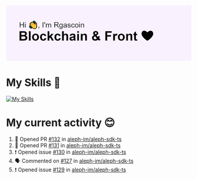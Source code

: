 <!--
**Rgascoin/Rgascoin** is a ✨ _special_ ✨ repository because its `README.md` (this file) appears on your GitHub profile.
-->

![image info](./header.png)


# My Skills 🌟

[![My Skills](https://skillicons.dev/icons?i=solidity,nextjs,tailwind,react,nodejs,ts,docker,jest,py,postgres,git,bash,cpp)](https://skillicons.dev)


# My current activity 😊

<!--START_SECTION:activity-->
1. 💪 Opened PR [#132](https://github.com/aleph-im/aleph-sdk-ts/pull/132) in [aleph-im/aleph-sdk-ts](https://github.com/aleph-im/aleph-sdk-ts)
2. 💪 Opened PR [#131](https://github.com/aleph-im/aleph-sdk-ts/pull/131) in [aleph-im/aleph-sdk-ts](https://github.com/aleph-im/aleph-sdk-ts)
3. ❗️ Opened issue [#130](https://github.com/aleph-im/aleph-sdk-ts/issues/130) in [aleph-im/aleph-sdk-ts](https://github.com/aleph-im/aleph-sdk-ts)
4. 🗣 Commented on [#127](https://github.com/aleph-im/aleph-sdk-ts/issues/127) in [aleph-im/aleph-sdk-ts](https://github.com/aleph-im/aleph-sdk-ts)
5. ❗️ Opened issue [#129](https://github.com/aleph-im/aleph-sdk-ts/issues/129) in [aleph-im/aleph-sdk-ts](https://github.com/aleph-im/aleph-sdk-ts)
<!--END_SECTION:activity-->


